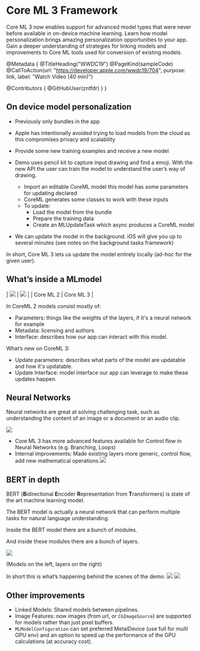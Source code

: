 # Core ML 3 Framework

Core ML 3 now enables support for advanced model types that were never before available in on-device machine learning. Learn how model personalization brings amazing personalization opportunities to your app. Gain a deeper understanding of strategies for linking models and improvements to Core ML tools used for conversion of existing models.

@Metadata {
   @TitleHeading("WWDC19")
   @PageKind(sampleCode)
   @CallToAction(url: "https://developer.apple.com/wwdc19/704", purpose: link, label: "Watch Video (40 min)")

   @Contributors {
      @GitHubUser(zntfdr)
   }
}



## On device model personalization

- Previously only bundles in the app
- Apple has intentionally avoided trying to load models from the cloud as this compromises privacy and scalability
- Provide some new training examples and receive a new model
- Demo uses pencil kit to capture input drawing and find a emoji. With the new API the user can train the model to understand the user’s way of drawing.
  - Import an editable CoreML model this model has some parameters for updating declared 
  - CoreML generates some classes to work with these inputs
  - To update: 
    - Load the model from the bundle
    - Prepare the training data
    - Create an MLUpdateTask which async produces a CoreML model

- We can update the model in the background. iOS will give you up to several minutes (see notes on the background tasks framework)

In short, Core ML 3 lets us update the model entirely locally (ad-hoc for the given user).

## What’s inside a MLmodel

| ![][ml2Image] | ![][ml3Image] |
| Core ML 2 | Core ML 3 |

In CoreML 2 models consist mostly of:

- Parameters: things like the weights of the layers, if it's a neural network for example
- Metadata: licensing and authors
- Interface: describes how our app can interact with this model.

What’s new on CoreML 3: 

- Update parameters: describes what parts of the model are updatable and how it's updatable.
- Update Interface: model interface our app can leverage to make these updates happen.

## Neural Networks

Neural networks are great at solving challenging task, such as understanding the content of an image or a document or an audio clip.

![][segmentationImage]

- Core ML 3 has more advanced features available for Control flow in Neural Networks (e.g. Branching, Loops)
- Internal improvements: Made existing layers more generic, control flow, add new mathematical operations
![][layersImage]

## BERT in depth

BERT (**B**idirectional **E**ncoder **R**epresentation from **T**ransformers) is state of the art machine learning model.

The BERT model is actually a neural network that can perform multiple tasks for natural language understanding. 

Inside the BERT model there are a bunch of modules. 

And inside these modules there are a bunch of layers.

![][tokenizedImage]

(Models on the left, layers on the right)

In short this is what’s happening behind the scenes of the demo:
![][whenImage]
![][whenImage]

## Other improvements

- Linked Models: Shared models between pipelines.
- Image Features: now images (from url, or `CGImageSource`) are supported for models rather than just pixel buffers.  
- `MLModelConfiguration` can set preferred MetalDevice (use full for multi GPU env) and an option to speed up the performance of the GPU calculations (at accuracy cost).

[ml2Image]: WWDC19-704-ml2
[ml3Image]: WWDC19-704-ml3
[segmentationImage]: WWDC19-704-segmentation
[layersImage]: WWDC19-704-layers
[tokenizedImage]: WWDC19-704-tokenized
[whenImage]: WWDC19-704-when
[when2Image]: WWDC19-704-when2